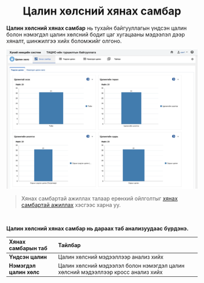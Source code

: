 
<h1 align="center">Цалин хөлсний хянах самбар</h1>

**Цалин хөлсний хянах самбар** нь тухайн байгууллагын үндсэн цалин болон нэмэгдэл цалин хөлсний бодит цаг хугацааны мэдээлэл дээр хяналт, шинжилгээ хийх боломжийг олгоно.


![](../assets/images/modules/salaries/dashboard.png)

> Хянах самбартай ажиллах талаар ерөнхий ойлголтыг [хянах самбартай ажиллах](how-it-works?id=_4-Хянах-самбартай-ажиллах) хэсгээс харна уу.

<br/>

**Цалин хөлсний хянах самбар нь дараах таб анализуудаас бүрдэнэ.** 

|Хянах самбарын таб|Тайлбар|
|:-----|:------|
|**Үндсэн цалин**|Цалин хөлсний мэдээллээр анализ хийх|
|**Нэмэгдэл цалин хөлс**|Цалин хөлсний мэдээлэл болон нэмэгдэл цалин хөлсний мэдээллээр кросс анализ хийх|